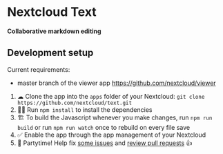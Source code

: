 # Nextcloud Text

**Collaborative markdown editing**


## Development setup

Current requirements:
- master branch of the viewer app https://github.com/nextcloud/viewer

1. ☁ Clone the app into the `apps` folder of your Nextcloud: `git clone https://github.com/nextcloud/text.git`
2. 👩‍💻 Run `npm install` to install the dependencies
3. 🏗 To build the Javascript whenever you make changes, run `npm run build` or run `npm run watch` once to rebuild on every file save
4. ✅ Enable the app through the app management of your Nextcloud
5. 🎉 Partytime! Help fix [some issues](https://github.com/nextcloud/social/issues) and [review pull requests](https://github.com/nextcloud/social/pulls) 👍
